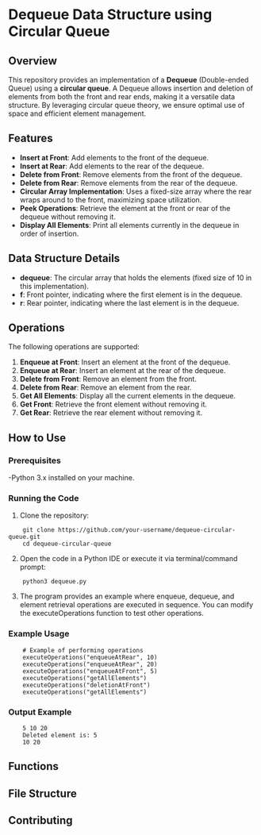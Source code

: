 # Dequeue Data Structure using Circular Queue

## Overview

This repository provides an implementation of a **Dequeue** (Double-ended Queue) using a **circular queue**. A Dequeue allows insertion and deletion of elements from both the front and rear ends, making it a versatile data structure. By leveraging circular queue theory, we ensure optimal use of space and efficient element management.

## Features

- **Insert at Front**: Add elements to the front of the dequeue.
- **Insert at Rear**: Add elements to the rear of the dequeue.
- **Delete from Front**: Remove elements from the front of the dequeue.
- **Delete from Rear**: Remove elements from the rear of the dequeue.
- **Circular Array Implementation**: Uses a fixed-size array where the rear wraps around to the front, maximizing space utilization.
- **Peek Operations**: Retrieve the element at the front or rear of the dequeue without removing it.
- **Display All Elements**: Print all elements currently in the dequeue in order of insertion.

## Data Structure Details

- **dequeue**: The circular array that holds the elements (fixed size of 10 in this implementation).
- **f**: Front pointer, indicating where the first element is in the dequeue.
- **r**: Rear pointer, indicating where the last element is in the dequeue.

## Operations

The following operations are supported:

1. **Enqueue at Front**: Insert an element at the front of the dequeue.
2. **Enqueue at Rear**: Insert an element at the rear of the dequeue.
3. **Delete from Front**: Remove an element from the front.
4. **Delete from Rear**: Remove an element from the rear.
5. **Get All Elements**: Display all the current elements in the dequeue.
6. **Get Front**: Retrieve the front element without removing it.
7. **Get Rear**: Retrieve the rear element without removing it.

## How to Use

### Prerequisites
-Python 3.x installed on your machine.

### Running the Code
1. Clone the repository:
```
    git clone https://github.com/your-username/dequeue-circular-queue.git
    cd dequeue-circular-queue
```
2. Open the code in a Python IDE or execute it via terminal/command prompt:
```
    python3 dequeue.py
```
3. The program provides an example where enqueue, dequeue, and element retrieval operations are executed in sequence. You can modify the executeOperations function to test other operations.

### Example Usage
```
    # Example of performing operations
    executeOperations("enqueueAtRear", 10)
    executeOperations("enqueueAtRear", 20)
    executeOperations("enqueueAtFront", 5)
    executeOperations("getAllElements")
    executeOperations("deletionAtFront")
    executeOperations("getAllElements")
```

### Output Example
```
    5 10 20
    Deleted element is: 5
    10 20
```

## Functions

## File Structure

## Contributing
